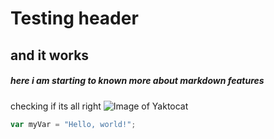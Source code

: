 # Testing header
## and it works
##### here i am starting to known more about markdown features

checking if its all right
![Image of Yaktocat](https://octodex.github.com/images/yaktocat.png)


``` javascript
var myVar = "Hello, world!";
```
